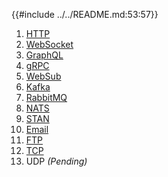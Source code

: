 {{#include ../../README.md:53:57}}

1. [HTTP](./examples/http.md)
2. [WebSocket](./examples/websocket.md)
3. [GraphQL](./examples/graphql.md)
4. [gRPC](./examples/grpc.md)
5. [WebSub](./examples/websub.md)
6. [Kafka](./examples/kafka.md)
7. [RabbitMQ](./examples/rabbitmq.md)
8. [NATS](./examples/nats.md)
9. [STAN](./examples/stan.md)
10. [Email](./examples/email.md)
11. [FTP](./examples/ftp.md)
12. [TCP](./examples/tcp.md)
13. UDP _(Pending)_
